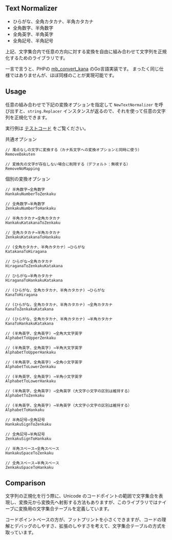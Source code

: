 Text Normalizer
-------------------

- ひらがな、全角カタカナ、半角カタカナ
- 全角数字、半角数字
- 全角英字、半角英字
- 全角記号、半角記号

上記、文字集合内で任意の方向に対する変換を自由に組み合わせて文字列を正規化するためのライブラリです。

一言で言うと、PHPの [mb_convert_kana](http://php.net/manual/ja/function.mb-convert-kana.php) のGo言語実装です。
まったく同じ仕様ではありませんが、ほぼ同様のことが実現可能です。


Usage
---------

任意の組み合わせで下記の変換オプションを指定して `NewTextNormalizer` を呼び出すと、`string.Replacer` インスタンスが返るので、それを使って任意の文字列を正規化できます。

実行例は [テストコード](/text_normalizer_test.go) をご覧ください。

共通オプション

	// 濁点なしの文字に変換する（カナ系文字への変換オプションと同時に使う）
	RemoveDakuten

	// 変換先の文字が存在しない場合に削除する（デフォルト：無視する）
	RemoveNoMapping

個別の変換オプション

	// 半角数字→全角数字
	HankakuNumberToZenkaku

	// 全角数字→半角数字
	ZenkakuNumberToHankaku

	// 半角カタカナ→全角カタカナ
	HankakuKatakanaToZenkaku

	// 全角カタカナ→半角カタカナ
	ZenkakuKatakanaToHankaku

	// (全角カタカナ、半角カタカナ）→ひらがな
	KatakanaToHiragana

	// ひらがな→全角カタカナ
	HiraganaToZenkakuKatakana

	// ひらがな→半角カタカナ
	HiraganaToHankakuKatakana

	// (ひらがな、全角カタカナ、半角カタカナ) →ひらがな
	KanaToHiragana

	// (ひらがな、全角カタカナ、半角カタカナ) →全角カタカナ
	KanaToZenkakuKatakana

	// (ひらがな、全角カタカナ、半角カタカナ) →半角カタカナ
	KanaToHankakuKatakana

	// (半角英字、全角英字) →全角大文字英字
	AlphabetToUpperZenkaku

	// (半角英字、全角英字) →半角大文字英字
	AlphabetToUpperHankaku

	// (半角英字、全角英字) →全角小文字英字
	AlphabetToLowerZenkaku

	// (半角英字、全角英字) →半角小文字英字
	AlphabetToLowerHankaku

	// (半角英字、全角英字) →全角英字（大文字小文字の区別は維持する）
	AlphabetToZenkaku

	// (半角英字、全角英字) →半角英字（大文字小文字の区別は維持する）
	AlphabetToHankaku

	// 半角記号→全角記号
	HankakuSignToZenkaku

	// 全角記号→半角記号
	ZenkakuSignToHankaku

	// 半角スペース→全角スペース
	HankakuSpaceToZenkaku

	// 全角スペース→半角スペース
	ZenkakuSpaceToHankaku



Comparison
------------

文字列の正規化を行う際に、Unicode のコードポイントの範囲で文字集合を表現し、変換元から変換先へ射影する方法もありますが、このライブラリではナイーブに変換用の文字集合テーブルを定義しています。

コードポイントベースの方が、フットプリントを小さくできますが、コードの理解とデバッグのしやすさ、拡張のしやすさを考えて、文字集合テーブルの方式を取っています。